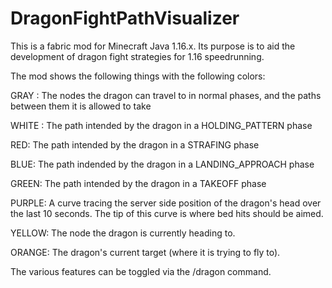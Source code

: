 # DragonFightPathVisualizer

This is a fabric mod for Minecraft Java 1.16.x. Its purpose is to aid the development of dragon fight strategies for 1.16 speedrunning.

The mod shows the following things with the following colors:

GRAY : The nodes the dragon can travel to in normal phases, and the paths between them it is allowed to take

WHITE : The path intended by the dragon in a HOLDING_PATTERN phase

RED: The path intended by the dragon in a STRAFING phase

BLUE: The path indended by the dragon in a LANDING_APPROACH phase

GREEN: The path intended by the dragon in a TAKEOFF phase

PURPLE: A curve tracing the server side position of the dragon's head over the last 10 seconds. The tip of this curve is where bed hits should be aimed.

YELLOW: The node the dragon is currently heading to.

ORANGE: The dragon's current target (where it is trying to fly to).


The various features can be toggled via the /dragon command.
